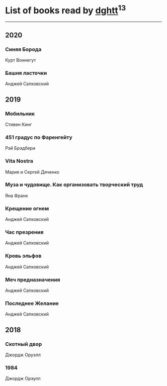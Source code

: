 # List of books read by [dghtt](http://vk.com/id233860015)<sup>13</sup>
---

## 2020

### Синяя Борода
Курт Воннегут


### Башня ласточки
Анджей Сапковский



## 2019

### Мобильник
Стивен Кинг


### 451 градус по Фаренгейту
Рэй Брэдбери


### Vita Nostra
Мария и Сергей Дяченко


### Муза и чудовище. Как организовать творческий труд
Яна Франк


### Крещение огнем
Анджей Сапковский


### Час презрения
Анджей Сапковский


### Кровь эльфов
Анджей Сапковский


### Меч предназначения
Анджей Сапковский


### Последнее Желание
Анджей Сапковский



## 2018

### Скотный двор
Джордж Оруэлл


### 1984
Джордж Орэулл



